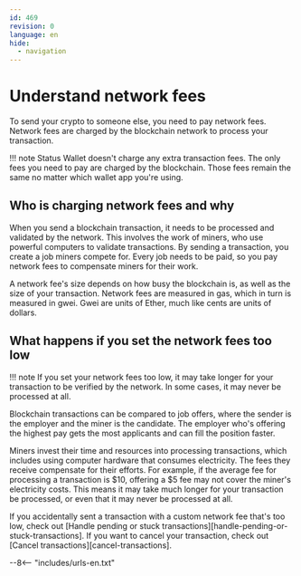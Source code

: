 ```yaml
---
id: 469
revision: 0
language: en
hide:
  - navigation
---
```


# Understand network fees

To send your crypto to someone else, you need to pay network fees. Network fees are charged by the blockchain network to process your transaction.

!!! note
     Status Wallet doesn't charge any extra transaction fees. The only fees you need to pay are charged by the blockchain. Those fees remain the same no matter which wallet app you're using.

## Who is charging network fees and why

When you send a blockchain transaction, it needs to be processed and validated by the network. This involves the work of miners, who use powerful computers to validate transactions. By sending a transaction, you create a job miners compete for. Every job needs to be paid, so you pay network fees to compensate miners for their work.

A network fee's size depends on how busy the blockchain is, as well as the size of your transaction. Network fees are measured in gas, which in turn is measured in gwei. Gwei are units of Ether, much like cents are units of dollars.

## What happens if you set the network fees too low

!!! note
     If you set your network fees too low, it may take longer for your transaction to be verified by the network. In some cases, it may never be processed at all.

Blockchain transactions can be compared to job offers, where the sender is the employer and the miner is the candidate. The employer who's offering the highest pay gets the most applicants and can fill the position faster.

Miners invest their time and resources into processing transactions, which includes using computer hardware that consumes electricity. The fees they receive compensate for their efforts. For example, if the average fee for processing a transaction is $10, offering a $5 fee may not cover the miner's electricity costs. This means it may take much longer for your transaction be processed, or even that it may never be processed at all.

If you accidentally sent a transaction with a custom network fee that's too low, check out [Handle pending or stuck transactions][handle-pending-or-stuck-transactions]. If you want to cancel your transaction, check out [Cancel transactions][cancel-transactions].

--8<-- "includes/urls-en.txt"
